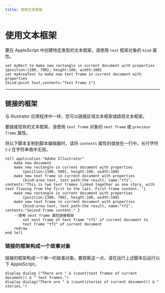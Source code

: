 ```yaml
---
title: 使用文本框架
---
```

# 使用文本框架

要在 AppleScript 中创建特定类型的文本框架，请使用 `text` 框架对象的 `kind` 属性。

```applescript
set myRect to make new rectangle in current document with properties
{position:{100, 700}, height:100, width:100}
set myAreaText to make new text frame in current document with properties
{kind:point text,contents:"Text Frame 1"}
```

---

## 链接的框架

与 Illustrator 应用程序中一样，您可以链接区域文本框架或路径文本框架。

要链接现有的文本框架，请使用 `text frame` 对象的 `next frame` 或 `previous frame` 属性。

将以下脚本复制到脚本编辑器时，请将 `contents` 属性的值放在一行中。长行字符 (`¬`) 在字符串值中无效。

```applescript
tell application "Adobe Illustrator"
    make new document
    make new rectangle in current document with properties
        {position:{100, 500}, height:100, width:100}
    make new text frame in current document with properties
        {kind:area text, text path:the result, name:"tf1", contents:"This is two text frames linked together as one story, with text flowing from the first to the last. First frame content. "}
    make new rectangle in current document with properties
        {position:{300, 700}, height:100, width:100}
    make new text frame in current document with properties
        {kind:area text, text path:the result, name:"tf2", contents:"Second frame content." }
    --使用 next frame 属性链接框架
        set next frame of text frame "tf1" of current document to
        text frame "tf2" of current document
    redraw
end tell
```

### 链接的框架构成一个故事对象

链接的框架构成一个单一的故事对象。要观察这一点，请在运行上述脚本后运行以下 AppleScript。

```applescript
display dialog ("There are " & (count(text frames of current document)) & " text frames.")
display dialog("There are " & (count(stories of current document)) & " stories.")
```